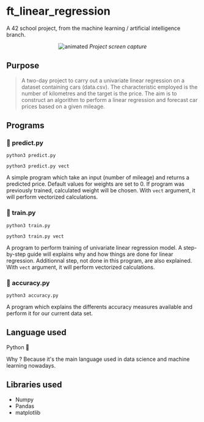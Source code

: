 # ft_linear_regression

A 42 school project, from the machine learning / artificial intelligence branch.
<p align='center'>
<img src='https://user-images.githubusercontent.com/67599180/189076214-3aeaf657-429e-42ad-9197-c89b6887b190.gif' alt='animated'>
 <i>Project screen capture</i>
 </p>

## Purpose
>A two-day project to carry out a univariate linear regression on a dataset containing cars (data.csv). The characteristic employed is the number of kilometres and the target is the price.
>The aim is to construct an algorithm to perform a linear regression and forecast car prices based on a given mileage.


## Programs

### :brain: predict.py
```python3 predict.py```

```python3 predict.py vect```

A simple program which take an input (number of mileage) and returns a predicted price.
Default values for weights are set to 0. If program was previously trained, calculated weight will be chosen.
With ```vect``` argument, it will perform vectorized calculations. 

### :mechanical_arm: train.py
```python3 train.py```

```python3 train.py vect```

A program to perform training of univariate linear regression model.
A step-by-step guide will explains why and how things are done for linear regression. Additionnal step, not done in this program, are also explained.
With ```vect``` argument, it will perform vectorized calculations. 

### :100: accuracy.py
```python3 accuracy.py```

A program which explains the differents accuracy measures available and perform it for our current data set.



## Language used
Python :snake:

Why ? Because it's the main language used in data science and machine learning nowadays.


## Libraries used
- Numpy
- Pandas
- matplotlib
